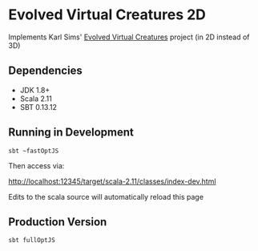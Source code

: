 # Evolved Virtual Creatures 2D 

Implements Karl Sims' [Evolved Virtual Creatures](http://www.karlsims.com/evolved-virtual-creatures.html) project (in 2D 
instead of 3D)


## Dependencies

 - JDK 1.8+
 - Scala 2.11
 - SBT 0.13.12


## Running in Development

`sbt ~fastOptJS`

Then access via:

[http://localhost:12345/target/scala-2.11/classes/index-dev.html](http://localhost:12345/target/scala-2.11/classes/index-dev.html)

Edits to the scala source will automatically reload this page


## Production Version

`sbt fullOptJS`